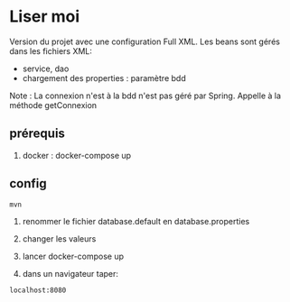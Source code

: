 # Liser moi
Version du projet avec une configuration Full XML. Les beans sont gérés dans les fichiers XML:
- service, dao
- chargement des properties : paramètre bdd

Note : 
La connexion n'est à la bdd n'est pas géré par Spring.
Appelle à la méthode getConnexion


## prérequis
1. docker : docker-compose up

## config
```
mvn
```
1. renommer le fichier database.default en database.properties

2. changer les valeurs

3. lancer docker-compose up

4. dans un navigateur taper:
```
localhost:8080
```
